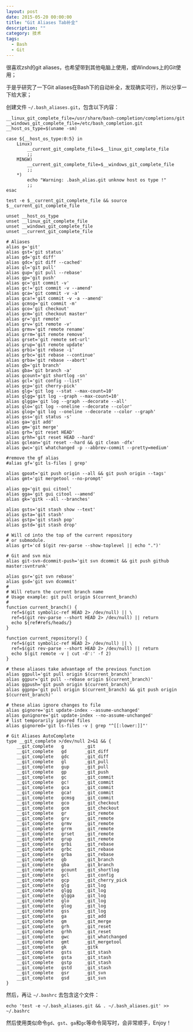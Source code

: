 ```yaml
---
layout: post
date: 2015-05-20 00:00:00
title: "Git Aliases Tab补全"
description: ""
category: 技术
tags: 
  - Bash
  - Git
---
```


很喜欢zsh的git aliases，也希望带到其他电脑上使用，或Windows上的Git使用；

于是乎研究了一下Git aliases在Bash下的自动补全，发现确实可行，所以分享一下给大家；

创建文件 `~/.bash_aliases.git`，包含以下内容：

    __linux_git_complete_file=/usr/share/bash-completion/completions/git
    __windows_git_complete_file=/etc/bash_completion.git
    __host_os_type=$(uname -sm)
    
    case ${__host_os_type:0:5} in
        Linux)
            __current_git_complete_file=$__linux_git_complete_file
            ;;
        MINGW)
            __current_git_complete_file=$__windows_git_complete_file
            ;;
        *)
            echo "Warning: .bash_alias.git unknow host os type !"
            ;;
    esac
    
    test -e $__current_git_complete_file && source $__current_git_complete_file
    
    unset __host_os_type
    unset __linux_git_complete_file
    unset __windows_git_complete_file
    unset __current_git_complete_file
    
    # Aliases
    alias g='git'
    alias gst='git status'
    alias gd='git diff'
    alias gdc='git diff --cached'
    alias gl='git pull'
    alias gup='git pull --rebase'
    alias gp='git push'
    alias gc='git commit -v'
    alias gc!='git commit -v --amend'
    alias gca='git commit -v -a'
    alias gca!='git commit -v -a --amend'
    alias gcmsg='git commit -m'
    alias gco='git checkout'
    alias gcm='git checkout master'
    alias gr='git remote'
    alias grv='git remote -v'
    alias grmv='git remote rename'
    alias grrm='git remote remove'
    alias grset='git remote set-url'
    alias grup='git remote update'
    alias grbi='git rebase -i'
    alias grbc='git rebase --continue'
    alias grba='git rebase --abort'
    alias gb='git branch'
    alias gba='git branch -a'
    alias gcount='git shortlog -sn'
    alias gcl='git config --list'
    alias gcp='git cherry-pick'
    alias glg='git log --stat --max-count=10'
    alias glgg='git log --graph --max-count=10'
    alias glgga='git log --graph --decorate --all'
    alias glo='git log --oneline --decorate --color'
    alias glog='git log --oneline --decorate --color --graph'
    alias gss='git status -s'
    alias ga='git add'
    alias gm='git merge'
    alias grh='git reset HEAD'
    alias grhh='git reset HEAD --hard'
    alias gclean='git reset --hard && git clean -dfx'
    alias gwc='git whatchanged -p --abbrev-commit --pretty=medium'
    
    #remove the gf alias
    #alias gf='git ls-files | grep'
    
    alias gpoat='git push origin --all && git push origin --tags'
    alias gmt='git mergetool --no-prompt'
    
    alias gg='git gui citool'
    alias gga='git gui citool --amend'
    alias gk='gitk --all --branches'
    
    alias gsts='git stash show --text'
    alias gsta='git stash'
    alias gstp='git stash pop'
    alias gstd='git stash drop'
    
    # Will cd into the top of the current repository
    # or submodule.
    alias grt='cd $(git rev-parse --show-toplevel || echo ".")'
    
    # Git and svn mix
    alias git-svn-dcommit-push='git svn dcommit && git push github master:svntrunk'
    
    alias gsr='git svn rebase'
    alias gsd='git svn dcommit'
    #
    # Will return the current branch name
    # Usage example: git pull origin $(current_branch)
    #
    function current_branch() {
      ref=$(git symbolic-ref HEAD 2> /dev/null) || \
      ref=$(git rev-parse --short HEAD 2> /dev/null) || return
      echo ${ref#refs/heads/}
    }
    
    function current_repository() {
      ref=$(git symbolic-ref HEAD 2> /dev/null) || \
      ref=$(git rev-parse --short HEAD 2> /dev/null) || return
      echo $(git remote -v | cut -d':' -f 2)
    }
    
    # these aliases take advantage of the previous function
    alias ggpull='git pull origin $(current_branch)'
    alias ggpur='git pull --rebase origin $(current_branch)'
    alias ggpush='git push origin $(current_branch)'
    alias ggpnp='git pull origin $(current_branch) && git push origin $(current_branch)'
    
    # these alias ignore changes to file
    alias gignore='git update-index --assume-unchanged'
    alias gunignore='git update-index --no-assume-unchanged'
    # list temporarily ignored files
    alias gignored='git ls-files -v | grep "^[[:lower:]]"'
    
    # Git Aliases AutoComplete
    type __git_complete >/dev/null 2>&1 && {
        __git_complete   g        _git
        __git_complete   gd       _git_diff
        __git_complete   gdc      _git_diff
        __git_complete   gl       _git_pull
        __git_complete   gup      _git_pull
        __git_complete   gp       _git_push
        __git_complete   gc       _git_commit
        __git_complete   gc!      _git_commit
        __git_complete   gca      _git_commit
        __git_complete   gca!     _git_commit
        __git_complete   gcmsg    _git_commit
        __git_complete   gco      _git_checkout
        __git_complete   gcm      _git_checkout
        __git_complete   gr       _git_remote
        __git_complete   grv      _git_remote
        __git_complete   grmv     _git_remote
        __git_complete   grrm     _git_remote
        __git_complete   grset    _git_remote
        __git_complete   grup     _git_remote
        __git_complete   grbi     _git_rebase
        __git_complete   grbc     _git_rebase
        __git_complete   grba     _git_rebase
        __git_complete   gb       _git_branch
        __git_complete   gba      _git_branch
        __git_complete   gcount   _git_shortlog
        __git_complete   gcl      _git_config
        __git_complete   gcp      _git_cherry_pick
        __git_complete   glg      _git_log
        __git_complete   glgg     _git_log
        __git_complete   glgga    _git_log
        __git_complete   glo      _git_log
        __git_complete   glog     _git_log
        __git_complete   gss      _git_log
        __git_complete   ga       _git_add
        __git_complete   gm       _git_merge
        __git_complete   grh      _git_reset
        __git_complete   grhh     _git_reset
        __git_complete   gwc      _git_whatchanged
        __git_complete   gmt      _git_mergetool
        __git_complete   gk       _gitk
        __git_complete   gsts     _git_stash
        __git_complete   gsta     _git_stash
        __git_complete   gstp     _git_stash
        __git_complete   gstd     _git_stash
        __git_complete   gsr      _git_svn
        __git_complete   gsd      _git_svn
    }

然后，再让 `~/.bashrc` 去包含这个文件：

    echo 'test -e ~/.bash_aliases.git && . ~/.bash_aliases.git' >> ~/.bashrc

然后使用类似命令`gd`、`gst`、`ga`和`gc`等命令简写时，会非常顺手，Enjoy！
